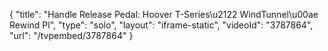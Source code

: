 {
    "title": "Handle Release Pedal: Hoover T-Series\u2122 WindTunnel\u00ae Rewind Pl",
    "type": "solo",
    "layout": "iframe-static",
    "videoId": "3787864",
    "url": "\/tvpembed\/3787864"
}